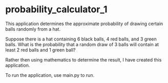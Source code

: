 # probability_calculator_1

This application determines the approximate probability of drawing certain balls randomly from a hat.

Suppose there is a hat containing 6 black balls, 4 red balls, and 3 green balls. 
What is the probability that a random draw of 3 balls will contain at least 2 red balls and 1 green ball? 

Rather then using mathematics to determine the result, I have created this application. 

To run the application, use main.py to run. 
